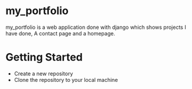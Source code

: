 # my_portfolio

my_portfolio is a web application done with django which shows projects I have done, A contact page and a homepage.

# Getting Started
- Create a new repository 
- Clone the repository to your local machine
